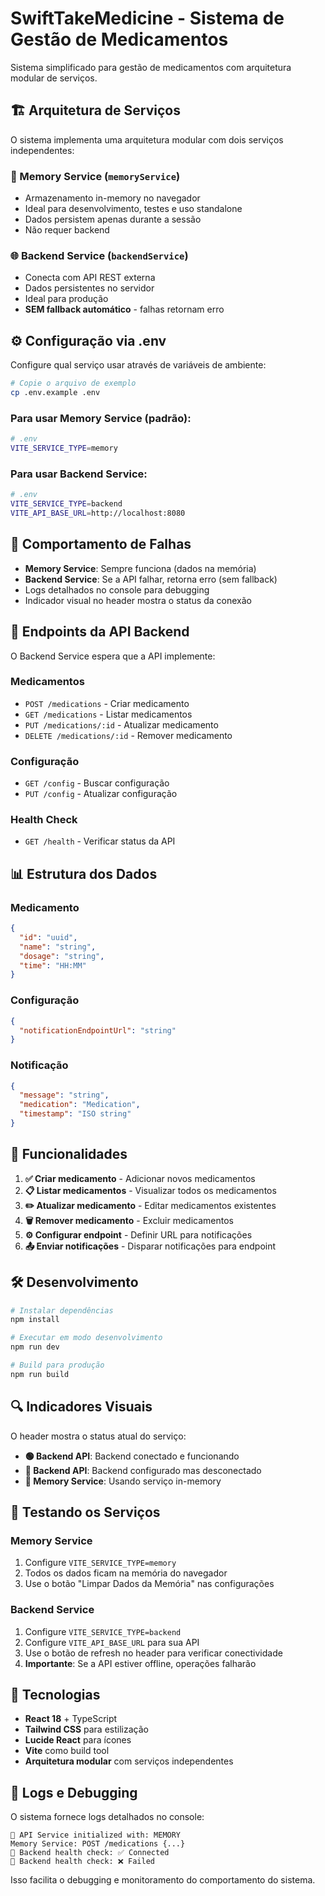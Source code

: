 # SwiftTakeMedicine - Sistema de Gestão de Medicamentos

Sistema simplificado para gestão de medicamentos com arquitetura modular de serviços.

## 🏗️ Arquitetura de Serviços

O sistema implementa uma arquitetura modular com dois serviços independentes:

### 🧠 Memory Service (`memoryService`)
- Armazenamento in-memory no navegador
- Ideal para desenvolvimento, testes e uso standalone
- Dados persistem apenas durante a sessão
- Não requer backend

### 🌐 Backend Service (`backendService`) 
- Conecta com API REST externa
- Dados persistentes no servidor
- Ideal para produção
- **SEM fallback automático** - falhas retornam erro

## ⚙️ Configuração via .env

Configure qual serviço usar através de variáveis de ambiente:

```bash
# Copie o arquivo de exemplo
cp .env.example .env
```

### Para usar Memory Service (padrão):
```bash
# .env
VITE_SERVICE_TYPE=memory
```

### Para usar Backend Service:
```bash
# .env  
VITE_SERVICE_TYPE=backend
VITE_API_BASE_URL=http://localhost:8080
```

## 🚫 Comportamento de Falhas

- **Memory Service**: Sempre funciona (dados na memória)
- **Backend Service**: Se a API falhar, retorna erro (sem fallback)
- Logs detalhados no console para debugging
- Indicador visual no header mostra o status da conexão

## 📡 Endpoints da API Backend

O Backend Service espera que a API implemente:

### Medicamentos
- `POST /medications` - Criar medicamento
- `GET /medications` - Listar medicamentos
- `PUT /medications/:id` - Atualizar medicamento
- `DELETE /medications/:id` - Remover medicamento

### Configuração
- `GET /config` - Buscar configuração
- `PUT /config` - Atualizar configuração

### Health Check
- `GET /health` - Verificar status da API

## 📊 Estrutura dos Dados

### Medicamento
```json
{
  "id": "uuid",
  "name": "string",
  "dosage": "string", 
  "time": "HH:MM"
}
```

### Configuração
```json
{
  "notificationEndpointUrl": "string"
}
```

### Notificação
```json
{
  "message": "string",
  "medication": "Medication",
  "timestamp": "ISO string"
}
```

## 🚀 Funcionalidades

1. **✅ Criar medicamento** - Adicionar novos medicamentos
2. **📋 Listar medicamentos** - Visualizar todos os medicamentos
3. **✏️ Atualizar medicamento** - Editar medicamentos existentes
4. **🗑️ Remover medicamento** - Excluir medicamentos
5. **⚙️ Configurar endpoint** - Definir URL para notificações
6. **📤 Enviar notificações** - Disparar notificações para endpoint

## 🛠️ Desenvolvimento

```bash
# Instalar dependências
npm install

# Executar em modo desenvolvimento
npm run dev

# Build para produção
npm run build
```

## 🔍 Indicadores Visuais

O header mostra o status atual do serviço:

- **🟢 Backend API**: Backend conectado e funcionando
- **🔴 Backend API**: Backend configurado mas desconectado
- **🔵 Memory Service**: Usando serviço in-memory

## 🧪 Testando os Serviços

### Memory Service
1. Configure `VITE_SERVICE_TYPE=memory`
2. Todos os dados ficam na memória do navegador
3. Use o botão "Limpar Dados da Memória" nas configurações

### Backend Service
1. Configure `VITE_SERVICE_TYPE=backend`
2. Configure `VITE_API_BASE_URL` para sua API
3. Use o botão de refresh no header para verificar conectividade
4. **Importante**: Se a API estiver offline, operações falharão

## 🔧 Tecnologias

- **React 18** + TypeScript
- **Tailwind CSS** para estilização
- **Lucide React** para ícones
- **Vite** como build tool
- **Arquitetura modular** com serviços independentes

## 📝 Logs e Debugging

O sistema fornece logs detalhados no console:

```
🔧 API Service initialized with: MEMORY
Memory Service: POST /medications {...}
🏥 Backend health check: ✅ Connected
🏥 Backend health check: ❌ Failed
```

Isso facilita o debugging e monitoramento do comportamento do sistema.